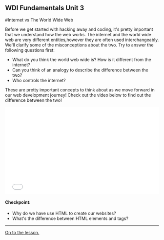 **WDI Fundamentals Unit 3**
---

#Internet vs The World Wide Web

Before we get started with hacking away and coding, it's pretty important that we understand how the web works. The internet and the world wide web are very different entities,however they are often used interchangeably. We'll clarify some of the misconceptions about the two. Try to answer the following questions first:

* What do you think the world web wide is? How is it different from the internet?
* Can you think of an analogy to describe the difference between the two?
* Who controls the internet?

These are pretty important concepts to think about as we move forward in our web development journey! Check out the video below to find out the difference between the two!

<div class="wistia_responsive_padding" style="padding:56.25% 0 0 0;position:relative;"><div class="wistia_responsive_wrapper" style="height:100%;left:0;position:absolute;top:0;width:100%;"><iframe src="//fast.wistia.net/embed/iframe/1xn829azov?seo=false&videoFoam=true" allowtransparency="true" frameborder="0" scrolling="no" class="wistia_embed" name="wistia_embed" allowfullscreen mozallowfullscreen webkitallowfullscreen oallowfullscreen msallowfullscreen width="100%" height="100%"></iframe></div></div>
<script src="//fast.wistia.net/assets/external/E-v1.js" async></script>

#### Checkpoint:

* Why do we have use HTML to create our websites?
* What's the difference between HTML elements and tags?

---

[On to the lesson.](03_exercise.md)
